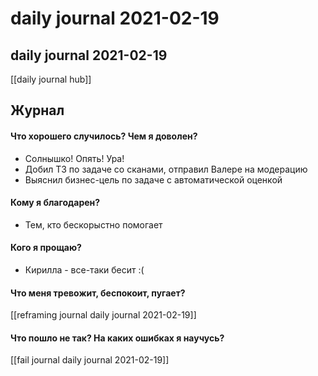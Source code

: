 # daily journal 2021-02-19

## daily journal 2021-02-19
[[daily journal hub]]


## Журнал
#### Что хорошего случилось? Чем я доволен?
- Солнышко! Опять! Ура!
- Добил ТЗ по задаче со сканами, отправил Валере на модерацию
- Выяснил бизнес-цель по задаче с автоматической оценкой

#### Кому я благодарен?
- Тем, кто бескорыстно помогает

#### Кого я прощаю?
- Кирилла - все-таки бесит :(

#### Что меня тревожит, беспокоит, пугает?
[[reframing journal daily journal 2021-02-19]]

#### Что пошло не так? На каких ошибках я научусь?
[[fail journal daily journal 2021-02-19]]

